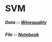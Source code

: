 # SVM

##### Data :- <a href = "https://github.com/RishavMishraRM/SVM/blob/main/winequality-red.csv"> Winequality </a> <br>
##### File :- <a href = "https://github.com/RishavMishraRM/SVM/blob/main/SVM.ipynb"> Notebook </a>
